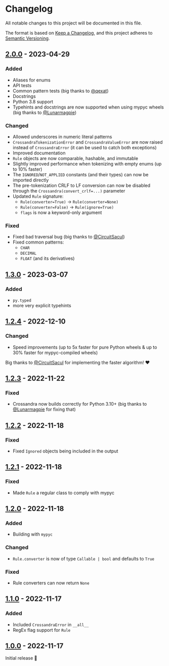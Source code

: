 # Changelog

All notable changes to this project will be documented in this file.

The format is based on [Keep a Changelog](https://keepachangelog.com/en/1.0.0/),
and this project adheres to
[Semantic Versioning](https://semver.org/spec/v2.0.0.html).


## [2.0.0] - 2023-04-29

### Added
- Aliases for enums
- API tests
- Common pattern tests (big thanks to [@qexat](https://github.com/qexat))
- Docstrings
- Python 3.8 support
- Typehints and docstrings are now supported when using mypyc wheels (big thanks
  to [@Lunarmagpie](https://github.com/Lunarmagpie))

### Changed
- Allowed underscores in numeric literal patterns
- `CrossandraTokenizationError` and `CrossandraValueError` are now raised
  instead of `CrossandraError` (it can be used to catch both exceptions)
- Improved documentation
- `Rule` objects are now comparable, hashable, and immutable
- Slightly improved performance when tokenizing with empty enums (up to 10%
  faster)
- The `IGNORED`/`NOT_APPLIED` constants (and their types) can now be imported
  directly
- The pre-tokenization CRLF to LF conversion can now be disabled through the
  `Crossandra(convert_crlf=...)` parameter
- Updated `Rule` signature:
  - `Rule(converter=True)` -> `Rule(converter=None)`
  - `Rule(converter=False)` -> `Rule(ignore=True)`
  - `flags` is now a keyword-only argument

### Fixed
- Fixed bad traversal bug (big thanks to
  [@CircuitSacul](https://github.com/CircuitSacul))
- Fixed common patterns:
  - `CHAR`
  - `DECIMAL`
  - `FLOAT` (and its derivatives)


## [1.3.0] - 2023-03-07

### Added
- `py.typed`
- more very explicit typehints


## [1.2.4] - 2022-12-10

### Changed
- Speed improvements (up to 5x faster for pure Python wheels & up to 30% faster
  for mypyc-compiled wheels)

Big thanks to [@CircuitSacul](https://github.com/CircuitSacul) for implementing
the faster algorithm! ❤️


## [1.2.3] - 2022-11-22

### Fixed
- Crossandra now builds correctly for Python 3.10+ (big thanks to 
  [@Lunarmagpie](https://github.com/Lunarmagpie) for fixing that)


## [1.2.2] - 2022-11-18

### Fixed
- Fixed `Ignored` objects being included in the output


## [1.2.1] - 2022-11-18

### Fixed
- Made `Rule` a regular class to comply with mypyc


## [1.2.0] - 2022-11-18

### Added
- Building with `mypyc`

### Changed
- `Rule.converter` is now of type `Callable | bool` and defaults to `True`

### Fixed
- Rule converters can now return `None`


## [1.1.0] - 2022-11-17

### Added
- Included `CrossandraError` in `__all__`
- RegEx flag support for `Rule`


## [1.0.0] - 2022-11-17

Initial release 🎉

[1.0.0]: https://github.com/trag1c/crossandra/releases/tag/1.0.0
[1.1.0]: https://github.com/trag1c/crossandra/compare/1.0.0...1.1.0
[1.2.0]: https://github.com/trag1c/crossandra/compare/1.1.0...1.2.0
[1.2.1]: https://github.com/trag1c/crossandra/compare/1.2.0...1.2.1
[1.2.2]: https://github.com/trag1c/crossandra/compare/1.2.1...1.2.2
[1.2.3]: https://github.com/trag1c/crossandra/compare/1.2.2...1.2.3
[1.2.4]: https://github.com/trag1c/crossandra/compare/1.2.3...1.2.4
[1.3.0]: https://github.com/trag1c/crossandra/compare/1.2.4...1.3.0
[2.0.0]: https://github.com/trag1c/crossandra/compare/1.3.0...2.0.0
